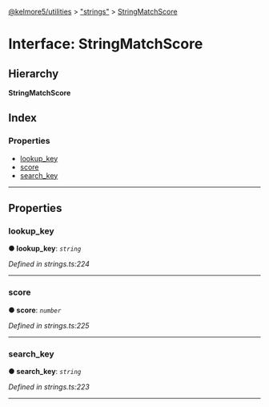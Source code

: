 [@kelmore5/utilities](../README.md) > ["strings"](../modules/_strings_.md) > [StringMatchScore](../interfaces/_strings_.stringmatchscore.md)

# Interface: StringMatchScore

## Hierarchy

**StringMatchScore**

## Index

### Properties

* [lookup_key](_strings_.stringmatchscore.md#lookup_key)
* [score](_strings_.stringmatchscore.md#score)
* [search_key](_strings_.stringmatchscore.md#search_key)

---

## Properties

<a id="lookup_key"></a>

###  lookup_key

**● lookup_key**: *`string`*

*Defined in strings.ts:224*

___
<a id="score"></a>

###  score

**● score**: *`number`*

*Defined in strings.ts:225*

___
<a id="search_key"></a>

###  search_key

**● search_key**: *`string`*

*Defined in strings.ts:223*

___

